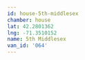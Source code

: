 ```yaml
---
id: house-5th-middlesex
chamber: house
lat: 42.2801362
lng: -71.3510152
name: 5th Middlesex
van_id: '064'
---
```

